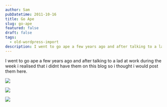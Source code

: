 ```yaml
---
author: Sam
pubDatetime: 2011-10-16
title: Go Ape
slug: go-ape
featured: false
draft: false
tags:
  - old-wordpress-import
description: I went to go ape a few years ago and after talking to a lad at work during the week i realised that i didnt have them on this blog so i thought i would post the...
---
```


I went to go ape a few years ago and after talking to a lad at work during the week i realised that i didnt have them on this blog so i thought i would post them here.

![](https://blog.bonxy.net/wp-content/uploads/2011/10/go-ape_2617029556_o-scaled.jpg)

![](https://blog.bonxy.net/wp-content/uploads/2011/10/go-ape_2616202817_o-scaled.jpg)

![](https://blog.bonxy.net/wp-content/uploads/2011/10/go-ape_2616201821_o-scaled.jpg)